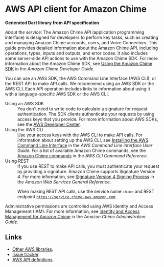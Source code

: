# AWS API client for Amazon Chime

**Generated Dart library from API specification**

*About the service:*
The Amazon Chime API (application programming interface) is designed for
developers to perform key tasks, such as creating and managing Amazon Chime
accounts, users, and Voice Connectors. This guide provides detailed
information about the Amazon Chime API, including operations, types, inputs
and outputs, and error codes. It also includes some server-side API actions
to use with the Amazon Chime SDK. For more information about the Amazon
Chime SDK, see <a
href="https://docs.aws.amazon.com/chime/latest/dg/meetings-sdk.html">Using
the Amazon Chime SDK</a> in the <i>Amazon Chime Developer Guide</i>.

You can use an AWS SDK, the AWS Command Line Interface (AWS CLI), or the
REST API to make API calls. We recommend using an AWS SDK or the AWS CLI.
Each API operation includes links to information about using it with a
language-specific AWS SDK or the AWS CLI.
<dl> <dt>Using an AWS SDK</dt> <dd>
You don't need to write code to calculate a signature for request
authentication. The SDK clients authenticate your requests by using access
keys that you provide. For more information about AWS SDKs, see the <a
href="https://aws.amazon.com/developer/">AWS Developer Center</a>.
</dd> <dt>Using the AWS CLI</dt> <dd>
Use your access keys with the AWS CLI to make API calls. For information
about setting up the AWS CLI, see <a
href="https://docs.aws.amazon.com/cli/latest/userguide/installing.html">Installing
the AWS Command Line Interface</a> in the <i>AWS Command Line Interface User
Guide</i>. For a list of available Amazon Chime commands, see the <a
href="https://docs.aws.amazon.com/cli/latest/reference/chime/index.html">Amazon
Chime commands</a> in the <i>AWS CLI Command Reference</i>.
</dd> <dt>Using REST</dt> <dd>
If you use REST to make API calls, you must authenticate your request by
providing a signature. Amazon Chime supports Signature Version 4. For more
information, see <a
href="https://docs.aws.amazon.com/general/latest/gr/signature-version-4.html">Signature
Version 4 Signing Process</a> in the <i>Amazon Web Services General
Reference</i>.

When making REST API calls, use the service name <code>chime</code> and REST
endpoint <code>https://service.chime.aws.amazon.com</code>.
</dd> </dl>
Administrative permissions are controlled using AWS Identity and Access
Management (IAM). For more information, see <a
href="https://docs.aws.amazon.com/chime/latest/ag/security-iam.html">Identity
and Access Management for Amazon Chime</a> in the <i>Amazon Chime
Administration Guide</i>.

## Links

- [Other AWS libraries](https://github.com/agilord/aws_client/tree/master/generated).
- [Issue tracker](https://github.com/agilord/aws_client/issues).
- [AWS API definitions](https://github.com/aws/aws-sdk-js/tree/master/apis).
